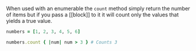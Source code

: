 When used with an enumerable the `count` method simply return the number of items but if you pass a [[block]] to it it will count only the values that yields a true value.

```ruby
numbers = [1, 2, 3, 4, 5, 6]

numbers.count { |num| num > 3 } # Counts 3
```
